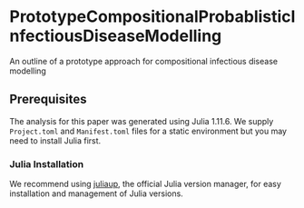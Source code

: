 # PrototypeCompositionalProbablisticInfectiousDiseaseModelling
An outline of a prototype approach for compositional infectious disease modelling

## Prerequisites

The analysis for this paper was generated using Julia 1.11.6. We supply `Project.toml` and `Manifest.toml` files for a static environment but you may need to install Julia first.

### Julia Installation

We recommend using [juliaup](https://github.com/JuliaLang/juliaup), the official Julia version manager, for easy installation and management of Julia versions.
